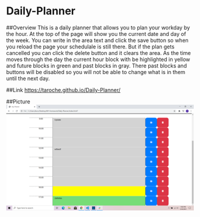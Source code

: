 # Daily-Planner

##Overview
This is a daily planner that allows you to plan your workday by the hour. At the top of the page will show you the current date and day of the week. You can write in the area text and click the save button so when you reload the page your schedulale is still there. But if the plan gets cancelled you can click the delete button and it clears the area. As the time moves through the day the current hour block with be highlighted in yellow and future blocks in green and past blocks in gray. There past blocks and buttons will be disabled so you will not be able to change what is in them until the next day.

##Link
https://taroche.github.io/Daily-Planner/

##Picture
![Image of page](./asset/image.png)